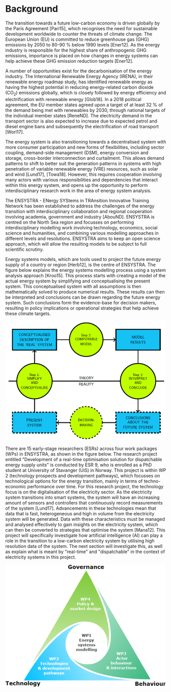 <!-- 
- [Background](#background)
 -->

# Background

The transition towards a future low-carbon economy is driven globally by the Paris Agreement [Pari15], which recognises the need for sustainable development worldwide to counter the threats of climate change. The European Union (EU) is committed to reduce greenhouse gas (GHG) emissions by 2050 to 80-90 % below 1990 levels [Ener12]. As the energy industry is responsible for the highest share of anthropogenic GHG emissions, importance is placed on how changes in energy systems can help achieve these GHG emission reduction targets [Ener12]. 

A number of opportunities exist for the decarbonisation of the energy industry. The International Renewable Energy Agency (IRENA), in their renewable energy roadmap study, has identified renewable energy as having the highest potential in reducing energy-related carbon dioxide (CO<sub>2</sub>) emissions globally, which is closely followed by energy efficiency and electrification with renewable energy [Glob18]. In a 2018 political agreement, the EU member states agreed upon a target of at least 32 % of the demand being met with renewables by 2030, through national targets of the individual member states [ReneND]. The electricity demand in the transport sector is also expected to increase due to expected petrol and diesel engine bans and subsequently the electrification of road transport [Worl17].

The energy system is also transitioning towards a decentralised system with more consumer participation and new forms of flexibilities, including sector coupling, demand-side management (DSM), energy conversion and storage, cross-border interconnection and curtailment. This allows demand patterns to shift to better suit the generation patterns in systems with high penetration of variable renewable energy (VRE) resources, such as solar and wind [Lund17], [Towa18]. However, this requires cooperation involving many actors with various responsibilities and dependencies that interact within this energy system, and opens up the opportunity to perform interdisciplinary research work in the area of energy system analysis.

The ENSYSTRA - ENergy SYStems in TRAnsition Innovative Training Network has been established to address the challenges of the energy transition with interdisciplinary collaboration and regional cooperation involving academia, government and industry [AbouND]. ENSYSTRA is centred on the North Sea region and focusses on performing interdisciplinary modelling work involving technology, economics, social science and humanities, and combining various modelling approaches in different levels and resolutions. ENSYSTRA aims to keep an open science approach, which will allow the resulting models to be subject to full scientific scrutiny.

Energy systems models, which are tools used to project the future energy supply of a country or region [Herb12], is the centre of ENSYSTRA. The figure below explains the energy systems modelling process using a system analysis approach [Kroo15]. This process starts with creating a model of the actual energy system by simplifying and conceptualising the present system. This conceptualised system with all assumptions is then mathematically solved to produce numerical results. These results can then be interpreted and conclusions can be drawn regarding the future energy system. Such conclusions form the evidence-base for decision makers, resulting in policy implications or operational strategies that help achieve these climate targets. 

![The system analysis approach applied on the energy system modelling process, adapted from Krook-Riekkola 2015 [Kroo15].](images/system-analysis.png "The system analysis approach applied on the energy system modelling process, adapted from Krook-Riekkola 2015 [Kroo15].")

There are 15 early-stage researchers (ESRs) across four work packages (WPs) in ENSYSTRA, as shown in the figure below. The research project entitled "Development of a real-time optimisation solution for dispatchable energy supply units" is conducted by ESR 9, who is enrolled as a PhD student at University of Stavanger (UiS) in Norway. This project is within WP 2 (technology prospects and development pathways), which focusses on technological options for the energy transition, mainly in terms of techno-economic performance over time. For this research project, the technology focus is on the digitalisation of the electricity sector. As the electricity system transitions into smart systems, the system will have an increasing amount of sensors and controllers that continuously record measurements of the system [Lund17]. Advancements in these technologies mean that data that is fast, heterogeneous and high in volume from the electricity system will be generated. Data with these characteristics must be managed and analysed effectively to gain insights on the electricity system, which can then be converted to strategies that optimise the system [Mana12]. This project will specifically investigate how artificial intelligence (AI) can play a role in the transition to a low-carbon electricity system by utilising high resolution data of the system. The next section will investigate this, as well as explain what is meant by "real-time" and "dispatchable" in the context of electricity systems in this project.

![Interactions between the four WPs of the ENSYSTRA project. Source: ENSYSTRA [AbouND].](images/wp.png "Interactions between the four WPs of the ENSYSTRA project. Source: ENSYSTRA [AbouND].")

